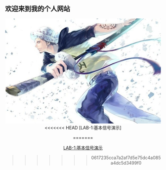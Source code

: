 ## **欢迎来到我的个人网站**
<center>
  <img src="https://github.com/nanyangcheng/chengpeng.github.com/raw/master/psb%20(4).jpg" > 
  <center>
<<<<<<< HEAD
[LAB-1:基本信号演示]<https://github.com/nanyangcheng/chengpeng.github.com/blob/master/lab-1.md>    
   
=======
 

 [LAB-1:基本信号演示]("https://github.com/nanyangcheng/chengpeng.github.com/raw/master/lab-1.md")
 
>>>>>>> 0617235cca7a2af7d5e75dc4a085a4dc5d3499f0
